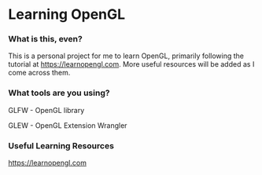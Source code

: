 # Learning OpenGL

### What is this, even?
This is a personal project for me to learn OpenGL, primarily following the tutorial at https://learnopengl.com. More useful resources will be added as I come across them.

### What tools are you using?
GLFW - OpenGL library

GLEW - OpenGL Extension Wrangler

### Useful Learning Resources
https://learnopengl.com
